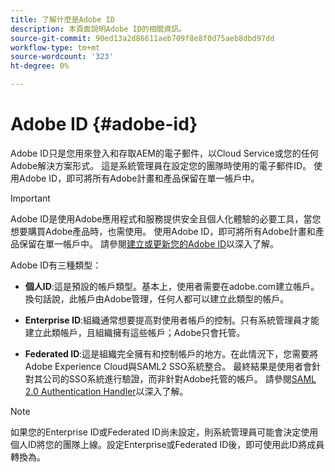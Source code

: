 ```yaml
---
title: 了解什麼是Adobe ID
description: 本頁面說明Adobe ID的相關資訊。
source-git-commit: 90ed13a2d86611aeb709f8e8f0d75aeb8dbd97dd
workflow-type: tm+mt
source-wordcount: '323'
ht-degree: 0%

---
```



# Adobe ID {#adobe-id}

Adobe ID只是您用來登入和存取AEM的電子郵件，以Cloud Service或您的任何Adobe解決方案形式。 這是系統管理員在設定您的團隊時使用的電子郵件ID。 使用Adobe ID，即可將所有Adobe計畫和產品保留在單一帳戶中。

>[!IMPORTANT]
>Adobe ID是使用Adobe應用程式和服務提供安全且個人化體驗的必要工具，當您想要購買Adobe產品時，也需使用。 使用Adobe ID，即可將所有Adobe計畫和產品保留在單一帳戶中。 請參閱[建立或更新您的Adobe ID](https://helpx.adobe.com/ca/manage-account/using/create-update-adobe-id.html#HowtocreateorupdateyourAdobeID)以深入了解。

Adobe ID有三種類型：

* **個人ID**:這是預設的帳戶類型。基本上，使用者需要在adobe.com建立帳戶。 換句話說，此帳戶由Adobe管理，任何人都可以建立此類型的帳戶。

* **Enterprise ID**:組織通常想要提高對使用者帳戶的控制。只有系統管理員才能建立此類帳戶，且組織擁有這些帳戶；Adobe只會托管。

* **Federated ID**:這是組織完全擁有和控制帳戶的地方。在此情況下，您需要將Adobe Experience Cloud與SAML2 SSO系統整合。 最終結果是使用者會針對其公司的SSO系統進行驗證，而非針對Adobe托管的帳戶。 請參閱[SAML 2.0 Authentication Handler](https://experienceleague.adobe.com/docs/experience-manager-65/administering/security/saml-2-0-authenticationhandler.html?lang=en)以深入了解。

>[!NOTE]
>如果您的Enterprise ID或Federated ID尚未設定，則系統管理員可能會決定使用個人ID將您的團隊上線。設定Enterprise或Federated ID後，即可使用此ID將成員轉換為。
